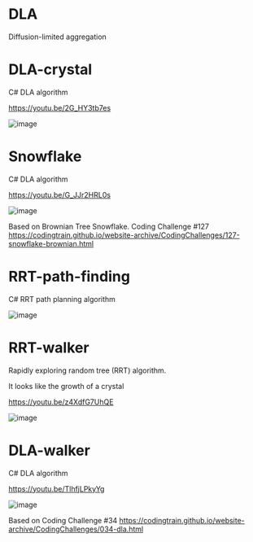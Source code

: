 # DLA
 Diffusion-limited aggregation

# DLA-crystal

C# DLA algorithm

https://youtu.be/2G_HY3tb7es
 
![image](https://github.com/tltrus/DLA/assets/77125487/379e7e74-cbf0-4aee-b37b-5a9f549142ae)


# Snowflake

C# DLA algorithm

https://youtu.be/G_JJr2HRL0s

![image](https://github.com/tltrus/DLA/assets/77125487/5cf4c71a-2ba1-42f1-949c-1da6a4862d82)

Based on Brownian Tree Snowflake. Coding Challenge #127 
https://codingtrain.github.io/website-archive/CodingChallenges/127-snowflake-brownian.html


# RRT-path-finding

C# RRT path planning algorithm



![image](https://github.com/user-attachments/assets/b0780619-372a-4332-8c72-75b0e4f9a922)


# RRT-walker

Rapidly exploring random tree (RRT) algorithm.

It looks like the growth of a crystal

https://youtu.be/z4XdfG7UhQE

![image](https://github.com/tltrus/DLA/assets/77125487/e18df8bd-d350-4726-92f4-f9e398039038)



# DLA-walker

C# DLA algorithm

https://youtu.be/TlhfjLPkyYg

![image](https://github.com/tltrus/DLA/assets/77125487/4e58d503-42d8-49ea-9e86-c2283fabd639)

Based on Coding Challenge #34 https://codingtrain.github.io/website-archive/CodingChallenges/034-dla.html
